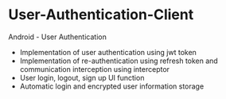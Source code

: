 # User-Authentication-Client
Android - User Authentication

- Implementation of user authentication using jwt token
- Implementation of re-authentication using refresh token and communication interception using interceptor
- User login, logout, sign up UI function
- Automatic login and encrypted user information storage
